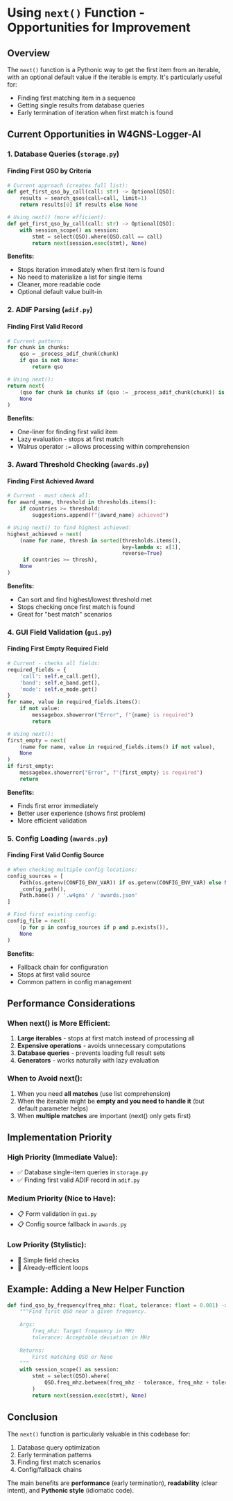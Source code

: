 # Using `next()` Function - Opportunities for Improvement

## Overview
The `next()` function is a Pythonic way to get the first item from an iterable, with an optional default value if the iterable is empty. It's particularly useful for:
- Finding first matching item in a sequence
- Getting single results from database queries
- Early termination of iteration when first match is found

## Current Opportunities in W4GNS-Logger-AI

### 1. Database Queries (`storage.py`)

#### Finding First QSO by Criteria
```python
# Current approach (creates full list):
def get_first_qso_by_call(call: str) -> Optional[QSO]:
    results = search_qsos(call=call, limit=1)
    return results[0] if results else None

# Using next() (more efficient):
def get_first_qso_by_call(call: str) -> Optional[QSO]:
    with session_scope() as session:
        stmt = select(QSO).where(QSO.call == call)
        return next(session.exec(stmt), None)
```

**Benefits:**
- Stops iteration immediately when first item is found
- No need to materialize a list for single items
- Cleaner, more readable code
- Optional default value built-in

### 2. ADIF Parsing (`adif.py`)

#### Finding First Valid Record
```python
# Current pattern:
for chunk in chunks:
    qso = _process_adif_chunk(chunk)
    if qso is not None:
        return qso

# Using next():
return next(
    (qso for chunk in chunks if (qso := _process_adif_chunk(chunk)) is not None),
    None
)
```

**Benefits:**
- One-liner for finding first valid item
- Lazy evaluation - stops at first match
- Walrus operator `:=` allows processing within comprehension

### 3. Award Threshold Checking (`awards.py`)

#### Finding First Achieved Award
```python
# Current - must check all:
for award_name, threshold in thresholds.items():
    if countries >= threshold:
        suggestions.append(f"{award_name} achieved")

# Using next() to find highest achieved:
highest_achieved = next(
    (name for name, thresh in sorted(thresholds.items(), 
                                     key=lambda x: x[1], 
                                     reverse=True) 
     if countries >= thresh),
    None
)
```

**Benefits:**
- Can sort and find highest/lowest threshold met
- Stops checking once first match is found
- Great for "best match" scenarios

### 4. GUI Field Validation (`gui.py`)

#### Finding First Empty Required Field
```python
# Current - checks all fields:
required_fields = {
    'call': self.e_call.get(),
    'band': self.e_band.get(),
    'mode': self.e_mode.get()
}
for name, value in required_fields.items():
    if not value:
        messagebox.showerror("Error", f"{name} is required")
        return

# Using next():
first_empty = next(
    (name for name, value in required_fields.items() if not value),
    None
)
if first_empty:
    messagebox.showerror("Error", f"{first_empty} is required")
    return
```

**Benefits:**
- Finds first error immediately
- Better user experience (shows first problem)
- More efficient validation

### 5. Config Loading (`awards.py`)

#### Finding First Valid Config Source
```python
# When checking multiple config locations:
config_sources = [
    Path(os.getenv(CONFIG_ENV_VAR)) if os.getenv(CONFIG_ENV_VAR) else None,
    _config_path(),
    Path.home() / '.w4gns' / 'awards.json'
]

# Find first existing config:
config_file = next(
    (p for p in config_sources if p and p.exists()),
    None
)
```

**Benefits:**
- Fallback chain for configuration
- Stops at first valid source
- Common pattern in config management

## Performance Considerations

### When next() is More Efficient:
1. **Large iterables** - stops at first match instead of processing all
2. **Expensive operations** - avoids unnecessary computations
3. **Database queries** - prevents loading full result sets
4. **Generators** - works naturally with lazy evaluation

### When to Avoid next():
1. When you need **all matches** (use list comprehension)
2. When the iterable might be **empty and you need to handle it** (but default parameter helps)
3. When **multiple matches** are important (next() only gets first)

## Implementation Priority

### High Priority (Immediate Value):
- ✅ Database single-item queries in `storage.py`
- ✅ Finding first valid ADIF record in `adif.py`

### Medium Priority (Nice to Have):
- 📋 Form validation in `gui.py`
- 📋 Config source fallback in `awards.py`

### Low Priority (Stylistic):
- 🔹 Simple field checks
- 🔹 Already-efficient loops

## Example: Adding a New Helper Function

```python
def find_qso_by_frequency(freq_mhz: float, tolerance: float = 0.001) -> Optional[QSO]:
    """Find first QSO near a given frequency.
    
    Args:
        freq_mhz: Target frequency in MHz
        tolerance: Acceptable deviation in MHz
        
    Returns:
        First matching QSO or None
    """
    with session_scope() as session:
        stmt = select(QSO).where(
            QSO.freq_mhz.between(freq_mhz - tolerance, freq_mhz + tolerance)
        )
        return next(session.exec(stmt), None)
```

## Conclusion

The `next()` function is particularly valuable in this codebase for:
1. Database query optimization
2. Early termination patterns
3. Finding first match scenarios
4. Config/fallback chains

The main benefits are **performance** (early termination), **readability** (clear intent), and **Pythonic style** (idiomatic code).
